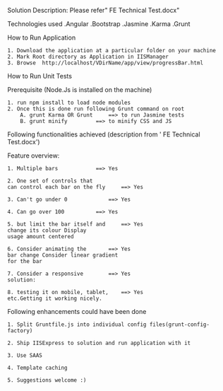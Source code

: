 Solution Description:
	Please refer" FE Technical Test.docx"

Technologies used
.Angular
.Bootstrap
.Jasmine
.Karma
.Grunt

How to Run Application

	1. Download the application at a particular folder on your machine
	2. Mark Root directory as Application in IISManager
	3. Browse  http://localhost/VDirName/app/view/progressBar.html

How to Run Unit Tests

Prerequisite (Node.Js is installed on the machine)

	1. run npm install to load node modules
	2. Once this is done run following Grunt command on root
		A. grunt Karma OR Grunt  	==> to run Jasmine tests
		B. grunt minify			==> to minify CSS and JS


Following functionalities achieved (description from ' FE Technical Test.docx')

Feature overview:

	1. Multiple bars			==>	Yes

	2. One set of controls that 
	can control each bar on the fly 	==> Yes

	3. Can't go under 0 			==> Yes

	4. Can go over 100			==> Yes

	5. but limit the bar itself and 	==> Yes
	change its colour Display 
	usage amount centered

	6. Consider animating the 		==> Yes
	bar change Consider linear gradient 
	for the bar 

	7. Consider a responsive 		==> Yes
	solution:

 	8. testing it on mobile, tablet, 	==>	Yes
 	etc.Getting it working nicely.


Following enhancements could have been done

	1. Split Gruntfile.js into individual config files(grunt-config-factory)

	2. Ship IISExpress to solution and run application with it

	3. Use SAAS

	4. Template caching

	5. Suggestions welcome :)
	
